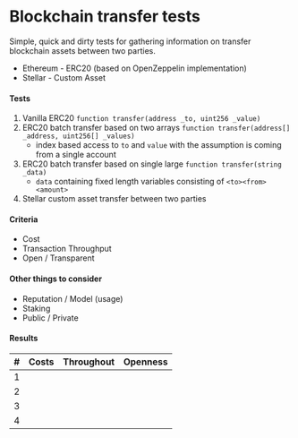 # Blockchain transfer tests

Simple, quick and dirty tests for gathering information on transfer blockchain assets between two parties.

* Ethereum - ERC20 (based on OpenZeppelin implementation)
* Stellar - Custom Asset

#### Tests

1) Vanilla ERC20 `function transfer(address _to, uint256 _value)`
2) ERC20 batch transfer based on two arrays `function transfer(address[] _address, uint256[] _values)`
    - index based access to `to` and `value` with the assumption is coming from a single account
3) ERC20 batch transfer based on single large `function transfer(string _data)`
    - `data` containing fixed length variables consisting of `<to><from><amount>`
4) Stellar custom asset transfer between two parties

#### Criteria

* Cost
* Transaction Throughput
* Open / Transparent

#### Other things to consider

* Reputation / Model (usage)
* Staking
* Public / Private


#### Results

|#| Costs  | Throughout  | Openness  |
|-|--------|-------------|-----------|
|1|        |             |           |
|2|        |             |           |
|3|        |             |           |
|4|        |             |           |
